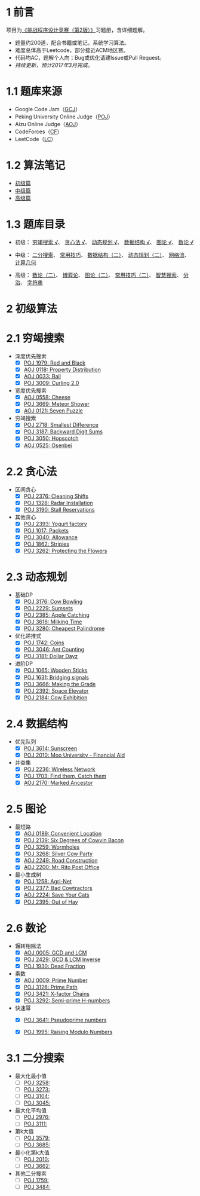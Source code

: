 # 1 前言

项目为[《挑战程序设计竞赛（第2版）》](http://www.ituring.com.cn/book/1044)习题册，含详细题解。

* 题量约200道，配合书籍或笔记，系统学习算法。
* 难度总体高于Leetcode，部分接近ACM地区赛。
* 代码均AC，题解个人向；Bug或优化请建Issue或Pull Request。
* _持续更新，预计2017年3月完成。_

# 1.1 题库来源
- Google Code Jam（[GCJ](https://code.google.com/codejam)）
- Peking University Online Judge（[POJ](http://poj.org/)）
- Aizu Online Judge（[AOJ](http://judge.u-aizu.ac.jp/onlinejudge/index.jsp?lang=en)）
- CodeForces（[CF](http://codeforces.com/)）
- LeetCode（[LC](https://leetcode.com/)）

# 1.2 算法笔记
- [初级篇](http://jennica.space/2016/10/14/acm-challenge-easy/)
- [中级篇](http://jennica.space/2016/11/16/acm-challenge-medium/)
- [高级篇](http://jennica.space/2016/11/30/acm-challenge-hard/)

# 1.3 题库目录

* 初级： 
[穷竭搜索 √](#21-穷竭搜索)、
[贪心法 √](#22-贪心法)、
[动态规划 √](#23-动态规划)、
[数据结构 √](#24-数据结构)、
[图论 √](#25-图论)、
[数论 √](#26-数论)

* 中级：
[二分搜索](#31-二分搜索)、
[常用技巧](#32-常用技巧)、
[数据结构（二）](#33-数据结构（二）)、
[动态规划（二）](#34-动态规划（二）)、
[网络流](#35-网络流)、
[计算几何](#36-计算几何)

* 高级：
[数论（二）](#41-数论（二）)、
[博弈论](#42-博弈论)、
[图论（二）](#43-图论（二）)、
[常用技巧（二）](#44-常用技巧（二）)、
[智慧搜索](#45-智慧搜索)、
[分治](#46-分治)、
[字符串](#47-字符串)



# 2 初级算法

# 2.1 穷竭搜索
- 深度优先搜索
  - [x] [POJ 1979: Red and Black](http://poj.org/problem?id=1979)
  - [x] [AOJ 0118: Property Distribution](http://judge.u-aizu.ac.jp/onlinejudge/description.jsp?id=0118)
  - [x] [AOJ 0033: Ball](http://judge.u-aizu.ac.jp/onlinejudge/description.jsp?id=0033)
  - [x] [POJ 3009: Curling 2.0](http://poj.org/problem?id=3009)

- 宽度优先搜索
  - [x] [AOJ 0558: Cheese](http://judge.u-aizu.ac.jp/onlinejudge/description.jsp?id=0558)
  - [x] [POJ 3669: Meteor Shower](http://poj.org/problem?id=3669)
  - [x] [AOJ 0121: Seven Puzzle](http://judge.u-aizu.ac.jp/onlinejudge/description.jsp?id=0121)

- 穷竭搜索
  - [x] [POJ 2718: Smallest Difference](http://poj.org/problem?id=2718)
  - [x] [POJ 3187: Backward Digit Sums](http://poj.org/problem?id=3187)
  - [x] [POJ 3050: Hopscotch](http://poj.org/problem?id=3050)
  - [x] [AOJ 0525: Osenbei](http://judge.u-aizu.ac.jp/onlinejudge/description.jsp?id=0525)

# 2.2 贪心法
- 区间贪心
  - [x] [POJ 2376: Cleaning Shifts](http://poj.org/problem?id=2376)
  - [x] [POJ 1328: Radar Installation](http://poj.org/problem?id=1328)
  - [x] [POJ 3190: Stall Reservations](http://poj.org/problem?id=3190)
  
- 其他贪心
  - [x] [POJ 2393: Yogurt factory](http://poj.org/problem?id=2393)
  - [x] [POJ 1017: Packets](http://poj.org/problem?id=1017)
  - [x] [POJ 3040; Allowance](http://poj.org/problem?id=3040)
  - [x] [POJ 1862: Stripies](http://poj.org/problem?id=1862)
  - [x] [POJ 3262: Protecting the Flowers](http://poj.org/problem?id=3262)
  
# 2.3 动态规划
- 基础DP
  - [x] [POJ 3176: Cow Bowling](http://poj.org/problem?id=3176)
  - [x] [POJ 2229: Sumsets](http://poj.org/problem?id=2229)
  - [x] [POJ 2385: Apple Catching](http://poj.org/problem?id=2385)
  - [x] [POJ 3616: Milking Time](http://poj.org/problem?id=3616)
  - [x] [POJ 3280: Cheapest Palindrome](http://poj.org/problem?id=3280)

- 优化递推式
  - [x] [POJ 1742: Coins](http://poj.org/problem?id=1742)
  - [x] [POJ 3046: Ant Counting](http://poj.org/problem?id=3046)
  - [x] [POJ 3181: Dollar Dayz](http://poj.org/problem?id=3181)
  
- 进阶DP
  - [x] [POJ 1065: Wooden Sticks](http://poj.org/problem?id=1065)
  - [x] [POJ 1631: Bridging signals](http://poj.org/problem?id=1631)
  - [x] [POJ 3666: Making the Grade](http://poj.org/problem?id=3666)
  - [x] [POJ 2392: Space Elevator](http://poj.org/problem?id=2392)
  - [x] [POJ 2184: Cow Exhibition](http://poj.org/problem?id=2184)
  
# 2.4 数据结构
- 优先队列
  - [x] [POJ 3614: Sunscreen](http://poj.org/problem?id=3614)
  - [x] [POJ 2010: Moo University - Financial Aid](http://poj.org/problem?id=2010)
  
- 并查集
  - [x] [POJ 2236: Wireless Network](http://poj.org/problem?id=2236)
  - [x] [POJ 1703: Find them, Catch them](http://poj.org/problem?id=1703)
  - [x] [AOJ 2170: Marked Ancestor](http://judge.u-aizu.ac.jp/onlinejudge/description.jsp?id=2170)

# 2.5 图论
- 最短路
  - [x] [AOJ 0189: Convenient Location](http://judge.u-aizu.ac.jp/onlinejudge/description.jsp?id=0189)
  - [x] [POJ 2139: Six Degrees of Cowvin Bacon](http://poj.org/problem?id=2139)
  - [x] [POJ 3259: Wormholes](http://poj.org/problem?id=3259)
  - [x] [POJ 3268: Silver Cow Party](http://poj.org/problem?id=3268)
  - [x] [AOJ 2249: Road Construction](http://judge.u-aizu.ac.jp/onlinejudge/description.jsp?id=2249)
  - [x] [AOJ 2200: Mr. Rito Post Office](http://judge.u-aizu.ac.jp/onlinejudge/description.jsp?id=2200)
  
- 最小生成树
  - [x] [POJ 1258: Agri-Net](http://poj.org/problem?id=1258)
  - [x] [POJ 2377: Bad Cowtractors](http://poj.org/problem?id=2377)
  - [x] [AOJ 2224: Save Your Cats](http://judge.u-aizu.ac.jp/onlinejudge/description.jsp?id=2224)
  - [x] [POJ 2395: Out of Hay](http://poj.org/problem?id=2395)
  
# 2.6 数论
- 辗转相除法
  - [x] [AOJ 0005: GCD and LCM](http://judge.u-aizu.ac.jp/onlinejudge/description.jsp?id=0005)
  - [x] [POJ 2429: GCD & LCM Inverse](http://poj.org/problem?id=2429)
  - [x] [POJ 1930: Dead Fraction](http://poj.org/problem?id=1930)
  
- 素数
  - [x] [AOJ 0009: Prime Number](http://judge.u-aizu.ac.jp/onlinejudge/description.jsp?id=0009)
  - [x] [POJ 3126: Prime Path](http://poj.org/problem?id=3126)
  - [x] [POJ 3421: X-factor Chains](http://poj.org/problem?id=3421)
  - [x] [POJ 3292: Semi-prime H-numbers](http://poj.org/problem?id=3292)
  
- 快速幂
  - [x] [POJ 3641: Pseudoprime numbers](http://poj.org/problem?id=3641)
  - [x] [POJ 1995: Raising Modulo Numbers](http://poj.org/problem?id=1995)
  
  
# 3.1 二分搜索
- 最大化最小值
  - [ ] [POJ 3258: ](http://poj.org/problem?id=3258)
  - [ ] [POJ 3273: ](http://poj.org/problem?id=3273)
  - [ ] [POJ 3104: ](http://poj.org/problem?id=3104)
  - [ ] [POJ 3045: ](http://poj.org/problem?id=3045)

- 最大化平均值
  - [ ] [POJ 2976: ](http://poj.org/problem?id=2976)
  - [ ] [POJ 3111: ](http://poj.org/problem?id=3111)
  
- 第k大值
  - [ ] [POJ 3579: ](http://poj.org/problem?id=3579)
  - [ ] [POJ 3685: ](http://poj.org/problem?id=3685)
  
- 最小化第k大值
  - [ ] [POJ 2010: ](http://poj.org/problem?id=2010)
  - [ ] [POJ 3662: ](http://poj.org/problem?id=3662)
  
- 其他二分搜索
  - [ ] [POJ 1759: ](http://poj.org/problem?id=1759)
  - [ ] [POJ 3484: ](http://poj.org/problem?id=3484)